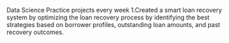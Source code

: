 Data Science Practice projects every week
1.Created a smart loan recovery system by optimizing the loan recovery process by identifying the best strategies based on borrower profiles, outstanding loan amounts, and past recovery outcomes.
